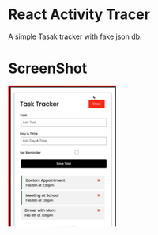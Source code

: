 # React Activity Tracer

A simple Tasak tracker with fake json db.

# ScreenShot

![ew](https://github.com/shambashib20/activity-tracer/blob/5898d3348e71dbcb6a83d8a1a505aa57536ad31d/App_Activity_Tracer.png)
